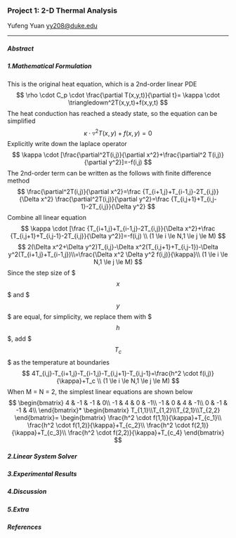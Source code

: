 ### Project 1: 2-D Thermal Analysis
Yufeng Yuan
yy208@duke.edu

- - -

##### Abstract
##### 1.Mathematical Formulation
This is the original heat equation, which is a 2nd-order linear PDE
$$
\rho \cdot C_p \cdot \frac{\partial T(x,y,t)}{\partial t}=
\kappa \cdot \triangledown^2T(x,y,t)+f(x,y,t)
$$
The heat conduction has reached a steady state, so the equation can be simplified
$$
\kappa \cdot \triangledown^2T(x,y)+f(x,y)=0
$$
Explicitly write down the laplace operator
$$
\kappa \cdot [\frac{\partial^2T(i,j)}{\partial x^2}+\frac{\partial^2 T(i,j)}{\partial y^2}]=-f(i,j)
$$
The 2nd-order term can be written as the follows with finite difference method
$$
\frac{\partial^2T(i,j)}{\partial x^2}=\frac {T_{i+1,j}+T_{i-1,j}-2T_{i,j}}{\Delta x^2}
\frac{\partial^2T(i,j)}{\partial y^2}=\frac {T_{i,j+1}+T_{i,j-1}-2T_{i,j}}{\Delta y^2}
$$
Combine all linear equation
$$
\kappa \cdot [\frac {T_{i+1,j}+T_{i-1,j}-2T_{i,j}}{\Delta x^2}+\frac {T_{i,j+1}+T_{i,j-1}-2T_{i,j}}{\Delta y^2}]=-f(i,j)
\\
(1 \le i \le N,1 \le j \le M)
$$
$$
2(\Delta x^2+\Delta y^2)T_{i,j}-\Delta x^2(T_{i,j+1}+T_{i,j-1})-\Delta y^2(T_{i+1,j}+T_{i-1,j})\\=\frac{\Delta x^2 \Delta y^2 f(i,j)}{\kappa}\\
(1 \le i \le N,1 \le j \le M)
$$
Since the step size of $$$ x$$$ and $$$ y$$$ are equal, for simplicity, we replace them with $$$ h$$$, add $$$ T_c$$$ as the temperature at boundaries
$$
4T_{i,j}-T_{i+1,j}-T_{i-1,j}-T_{i,j+1}-T_{i,j-1}=\frac{h^2 \cdot f(i,j)}{\kappa}+T_c
\\
(1 \le i \le N,1 \le j \le M)
$$
When M = N = 2, the simplest linear equations are shown below
$$
\begin{bmatrix}
4 & -1 & -1 & 0\\
-1 & 4 & 0 & -1\\
-1 & 0 & 4 & -1\\
0 & -1 & -1 & 4\\
\end{bmatrix}*
\begin{bmatrix}
T_{1,1}\\T_{1,2}\\T_{2,1}\\T_{2,2}
\end{bmatrix}=
\begin{bmatrix}
\frac{h^2 \cdot f(1,1)}{\kappa}+T_{c_1}\\
\frac{h^2 \cdot f(1,2)}{\kappa}+T_{c_2}\\
\frac{h^2 \cdot f(2,1)}{\kappa}+T_{c_3}\\
\frac{h^2 \cdot f(2,2)}{\kappa}+T_{c_4}
\end{bmatrix}
$$
##### 2.Linear System Solver
##### 3.Experimental Results
##### 4.Discussion
##### 5.Extra
##### References